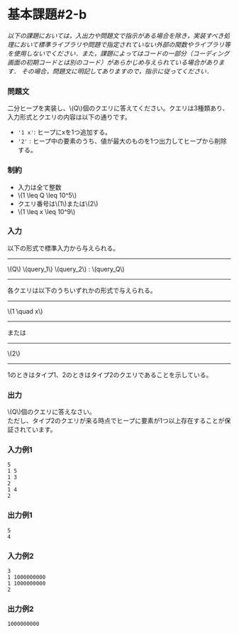 # 基本課題#2-b

*以下の課題においては，入出力や問題文で指示がある場合を除き，実装すべき処理において標準ライブラリや問題で指定されていない外部の関数やライブラリ等を使用しないでください．また，課題によってはコードの一部分（コーディング画面の初期コードとは別のコード）があらかじめ与えられている場合があります． その場合，問題文に明記してありますので，指示に従ってください．*

### 問題文
二分ヒープを実装し、\\(Q\\)個のクエリに答えてください。クエリは3種類あり、入力形式とクエリの内容は以下の通りです。
- `'1 x'`: ヒープにxを1つ追加する。
- `'2'` : ヒープ中の要素のうち、値が最大のものを1つ出力してヒープから削除する。

### 制約
- 入力は全て整数
- \\(1 \leq Q \leq 10^5\\)
- クエリ番号は\\(1\\)または\\(2\\)
- \\(1 \leq x \leq 10^9\\)


### 入力
以下の形式で標準入力から与えられる。

---

\\(Q\\)
\\(query_1\\)
\\(query_2\\)
:
\\(query_Q\\)

---

各クエリは以下のうちいずれかの形式で与えられる。

---
\\(1 \quad x\\)

---

または

---
\\(2\\)

---

1のときはタイプ1、2のときはタイプ2のクエリであることを示している。


### 出力
\\(Q\\)個のクエリに答えなさい。  
ただし、タイプ2のクエリが来る時点でヒープに要素が1つ以上存在することが保証されています。

### 入力例1
```
5
1 5
1 3
2
1 4
2
```
### 出力例1
```
5
4
```

### 入力例2
```
3
1 1000000000
1 1000000000
2
```
### 出力例2
```
1000000000
```